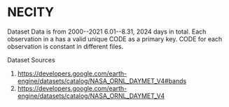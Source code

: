 # NECITY
Dataset
Data is from 2000--2021 6.01--8.31, 2024 days in total.
Each observation in a has a valid unique CODE as a primary key. CODE for each observation is constant in different files.

Dataset Sources
1. https://developers.google.com/earth-engine/datasets/catalog/NASA_ORNL_DAYMET_V4#bands
2. https://developers.google.com/earth-engine/datasets/catalog/NASA_ORNL_DAYMET_V4
